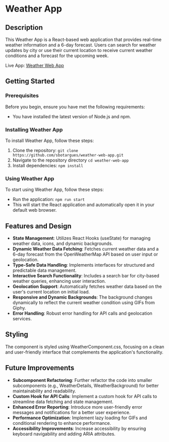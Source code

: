 # Weather App

## Description
This Weather App is a React-based web application that provides real-time weather information and a 6-day forecast. Users can search for weather updates by city or use their current location to receive current weather conditions and a forecast for the upcoming week.

Live App: [Weather Web App](https://weather-web-app-kappa.vercel.app/)

## Getting Started

### Prerequisites
Before you begin, ensure you have met the following requirements:

- You have installed the latest version of Node.js and npm.

### Installing Weather App
To install Weather App, follow these steps:

1. Clone the repository: `git clone https://github.com/sbotargues/weather-web-app.git`
2. Navigate to the repository directory `cd weather-web-app`
3. Install dependencies: `npm install`

### Using Weather App
To start using Weather App, follow these steps:

- Run the application: `npm run start`
- This will start the React application and automatically open it in your default web browser.

## Features and Design

- **State Management**: Utilizes React Hooks (useState) for managing weather data, icons, and dynamic backgrounds.
- **Dynamic Weather Data Fetching**: Fetches current weather data and a 6-day forecast from the OpenWeatherMap API based on user input or geolocation.
- **Type-Safe Data Handling**: Implements interfaces for structured and predictable data management.
- **Interactive Search Functionality**: Includes a search bar for city-based weather queries, enhancing user interaction.
- **Geolocation Support**: Automatically fetches weather data based on the user's current location on initial load.
- **Responsive and Dynamic Backgrounds**: The background changes dynamically to reflect the current weather condition using GIFs from Giphy.
- **Error Handling**: Robust error handling for API calls and geolocation services.

## Styling
The component is styled using WeatherComponent.css, focusing on a clean and user-friendly interface that complements the application's functionality.

## Future Improvements

- **Subcomponent Refactoring**: Further refactor the code into smaller subcomponents (e.g., WeatherDetails, WeatherBackground) for better maintainability and readability.
- **Custom Hook for API Calls**: Implement a custom hook for API calls to streamline data fetching and state management.
- **Enhanced Error Reporting**: Introduce more user-friendly error messages and notifications for a better user experience.
- **Performance Optimization**: Implement lazy loading for GIFs and conditional rendering to enhance performance.
- **Accessibility Improvements**: Increase accessibility by ensuring keyboard navigability and adding ARIA attributes.
